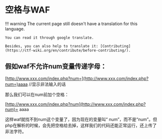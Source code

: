 # 空格与WAF
!!! warning
    The current page still doesn't have a translation for this language.

    You can read it through google translate.

    Besides, you can also help to translate it: [Contributing](https://ctf-wiki.org/en/contribute/before-contributing/).



## 假如waf不允许num变量传递字母：





[http://www.xxx.com/index.php?num=](http://www.xxx.com/index.php?num=)aaaa   //显示非法输入的话





那么我们可以在num前加个空格：





[http://www.xxx.com/index.php?num](http://www.xxx.com/index.php?num)= aaaa





这样waf就找不到num这个变量了，因为现在的变量叫“ num”，而不是“num”。但php在解析的时候，会先把空格给去掉，这样我们的代码还能正常运行，还上传了非法字符。



